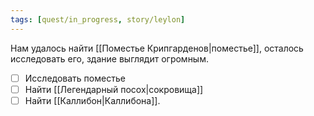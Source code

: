 ```yaml
---
tags: [quest/in_progress, story/leylon]
---
```


Нам удалось найти [[Поместье Крипгарденов|поместье]], осталось исследовать его, здание выглядит огромным.

- [ ] Исследовать поместье
- [ ] Найти [[Легендарный посох|сокровища]]
- [ ] Найти [[Каллибон|Каллибона]].
